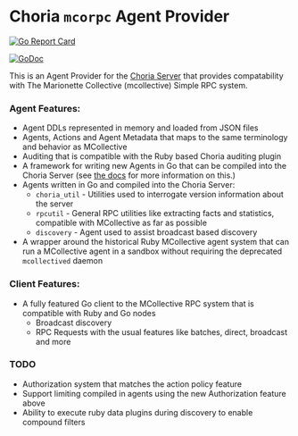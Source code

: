 # Choria `mcorpc` Agent Provider

[![Go Report Card](https://goreportcard.com/badge/github.com/choria-io/mcorpc-agent-provider)](https://goreportcard.com/report/github.com/choria-io/mcorpc-agent-provider)

[![GoDoc](https://godoc.org/github.com/choria-io-mcorpc-agent-provider?status.svg)](https://godoc.org/github.com/choria-io/mcorpc-agent-provider)

This is an Agent Provider for the [Choria Server](https://github.com/choria-io/go-choria) that provides compatability with The Marionette Collective (mcollective) Simple RPC system.

### Agent Features:

 * Agent DDLs represented in memory and loaded from JSON files
 * Agents, Actions and Agent Metadata that maps to the same terminology and behavior as MCollective
 * Auditing that is compatible with the Ruby based Choria auditing plugin
 * A framework for writing new Agents in Go that can be compiled into the Choria Server (see [the docs](https://choria.io/docs/development/server/) for more information on this.)
 * Agents written in Go and compiled into the Choria Server:
   * `choria_util` - Utilities used to interrogate version information about the server
   * `rpcutil` - General RPC utilities like extracting facts and statistics, compatible with MCollective as far as possible
   * `discovery` - Agent used to assist broadcast based discovery
 * A wrapper around the historical Ruby MCollective agent system that can run a MCollective agent in a sandbox without requiring the deprecated `mcollectived` daemon

### Client Features:

 * A fully featured Go client to the MCollective RPC system that is compatible with Ruby and Go nodes
   * Broadcast discovery
   * RPC Requests with the usual features like batches, direct, broadcast and more

### TODO

 * Authorization system that matches the action policy feature
 * Support limiting compiled in agents using the new Authorization feature above
 * Ability to execute ruby data plugins during discovery to enable compound filters

